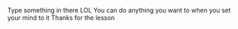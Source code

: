 Type something in there LOL
You can do anything you want to when you set your mind to it
Thanks for the lesson